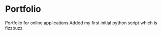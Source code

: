 # Portfolio
Portfolio for online applications
Added my first initial python script which is fizzbuzz
